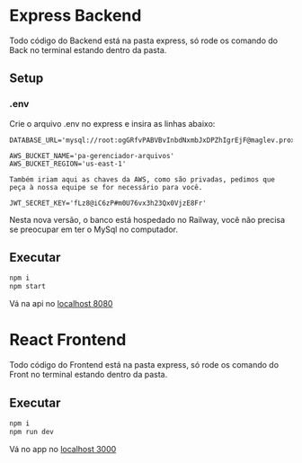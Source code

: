 # Express Backend 

Todo código do Backend está na pasta express, só rode os comando do Back no terminal estando dentro da pasta.

## Setup

### .env

Crie o arquivo .env no express e insira as linhas abaixo:

```env
DATABASE_URL='mysql://root:ogGRfvPABVBvInbdNxmbJxDPZhIgrEjF@maglev.proxy.rlwy.net:34044/railway/railway'

AWS_BUCKET_NAME='pa-gerenciador-arquivos'
AWS_BUCKET_REGION='us-east-1'

Também iriam aqui as chaves da AWS, como são privadas, pedimos que peça à nossa equipe se for necessário para você.

JWT_SECRET_KEY='fLz8@iC6zP#m0U76vx3h23Qx0VjzE8Fr'
```

Nesta nova versão, o banco está hospedado no Railway, você não precisa se preocupar em ter o MySql no computador. 


## Executar

```sh
npm i
npm start
```

Vá na api no [localhost 8080](http://localhost:8080)

# React Frontend

Todo código do Frontend está na pasta express, só rode os comando do Front no terminal estando dentro da pasta.

## Executar

```sh
npm i
npm run dev
```

Vá no app no [localhost 3000](http://localhost:3000)
